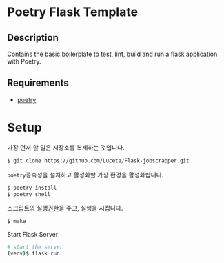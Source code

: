 # Poetry Flask Template

## Description
Contains the basic boilerplate to test, lint, build and run a flask application with Poetry.

## Requirements
- [poetry](https://python-poetry.org/docs/#installation)

# Setup

가장 먼저 할 일은 저장소를 복제하는 것입니다.

```sh
$ git clone https://github.com/Luceta/Flask-jobscrapper.git
```

`poetry`종속성을 설치하고 활성화할 가상 환경을 활성화합니다.

```sh
$ poetry install
$ poetry shell
```


스크립트의 실행권한을 주고, 실행을 시킵니다.

```bash
$ make
```

Start Flask Server

```sh
# start the server
(venv)$ flask run
```